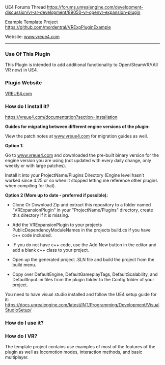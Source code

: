 UE4 Forums Thread
https://forums.unrealengine.com/development-discussion/vr-ar-development/89050-vr-openvr-expansion-plugin

Example Template Project
https://github.com/mordentral/VRExpPluginExample

Website:
www.vreue4.com

---

### Use Of This Plugin

This Plugin is intended to add additional functionality to Open/SteamVR/(All VR now) in UE4.

### Plugin Website

[VREUE4.com](https://vreue4.com)

### How do I install it?

https://vreue4.com/documentation?section=installation

**Guides for migrating between different engine versions of the plugin:**

View the patch notes at www.vreue4.com for migration guides as well.

**Option 1:**

Go to www.vreue4.com and downloaded the pre-built binary version for the engine version you are using (not updated with every daily change, only weekly or with large patches).

Install it into your ProjectName/Plugins Directory (Engine level hasn't worked since 4.25 or so when it stopped letting me reference other plugins when compiling for that).

**Option 2 (More up to date - preferred if possible):**

-   Clone Or Download Zip and extract this repository to a folder named "VRExpansionPlugin" in your "ProjectName/Plugins" directory, create this directory if it is missing.

-   Add the VRExpansionPlugin to your projects PublicDependencyModuleNames in the projects build.cs if you have c++ code included.

-   IF you do not have c++ code, use the Add New button in the editor and add a blank c++ class to your project.

-   Open up the generated project .SLN file and build the project from the build menu.

-   Copy over DefaultEngine, DefaultGameplayTags, DefaultScalability, and DefaultInput.ini files from the plugin folder to the Config folder of your project.

You need to have visual studio installed and follow the UE4 setup guide for it: https://docs.unrealengine.com/latest/INT/Programming/Development/VisualStudioSetup/

### How do I use it?

### How do I VR?

The template project contains use examples of most of the features of the plugin as well as locomotion modes, interaction methods, and basic multiplayer.
